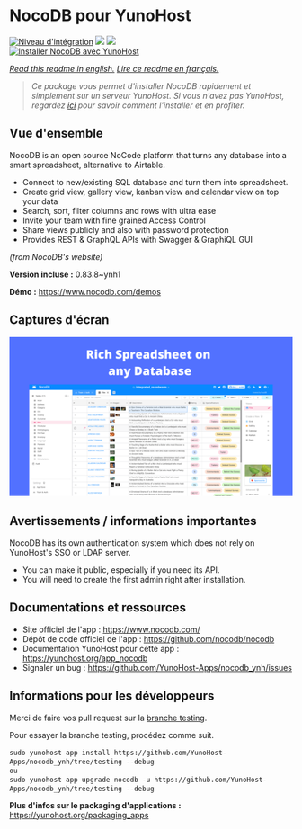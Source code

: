 # NocoDB pour YunoHost

[![Niveau d'intégration](https://dash.yunohost.org/integration/nocodb.svg)](https://dash.yunohost.org/appci/app/nocodb) ![](https://ci-apps.yunohost.org/ci/badges/nocodb.status.svg) ![](https://ci-apps.yunohost.org/ci/badges/nocodb.maintain.svg)  
[![Installer NocoDB avec YunoHost](https://install-app.yunohost.org/install-with-yunohost.svg)](https://install-app.yunohost.org/?app=nocodb)

*[Read this readme in english.](./README.md)*
*[Lire ce readme en français.](./README_fr.md)*

> *Ce package vous permet d'installer NocoDB rapidement et simplement sur un serveur YunoHost.
Si vous n'avez pas YunoHost, regardez [ici](https://yunohost.org/#/install) pour savoir comment l'installer et en profiter.*

## Vue d'ensemble

NocoDB is an open source NoCode platform that turns any database into a smart spreadsheet, alternative to Airtable.

* Connect to new/existing SQL database and turn them into spreadsheet.
* Create grid view, gallery view, kanban view and calendar view on top your data
* Search, sort, filter columns and rows with ultra ease
* Invite your team with fine grained Access Control
* Share views publicly and also with password protection
* Provides REST & GraphQL APIs with Swagger & GraphiQL GUI

*(from NocoDB's website)*


**Version incluse :** 0.83.8~ynh1

**Démo :** https://www.nocodb.com/demos

## Captures d'écran

![](./doc/screenshots/example.png)

## Avertissements / informations importantes

NocoDB has its own authentication system which does not rely on YunoHost's SSO or LDAP server.
  * You can make it public, especially if you need its API.
  * You will need to create the first admin right after installation.

## Documentations et ressources

* Site officiel de l'app : https://www.nocodb.com/
* Dépôt de code officiel de l'app : https://github.com/nocodb/nocodb
* Documentation YunoHost pour cette app : https://yunohost.org/app_nocodb
* Signaler un bug : https://github.com/YunoHost-Apps/nocodb_ynh/issues

## Informations pour les développeurs

Merci de faire vos pull request sur la [branche testing](https://github.com/YunoHost-Apps/nocodb_ynh/tree/testing).

Pour essayer la branche testing, procédez comme suit.
```
sudo yunohost app install https://github.com/YunoHost-Apps/nocodb_ynh/tree/testing --debug
ou
sudo yunohost app upgrade nocodb -u https://github.com/YunoHost-Apps/nocodb_ynh/tree/testing --debug
```

**Plus d'infos sur le packaging d'applications :** https://yunohost.org/packaging_apps